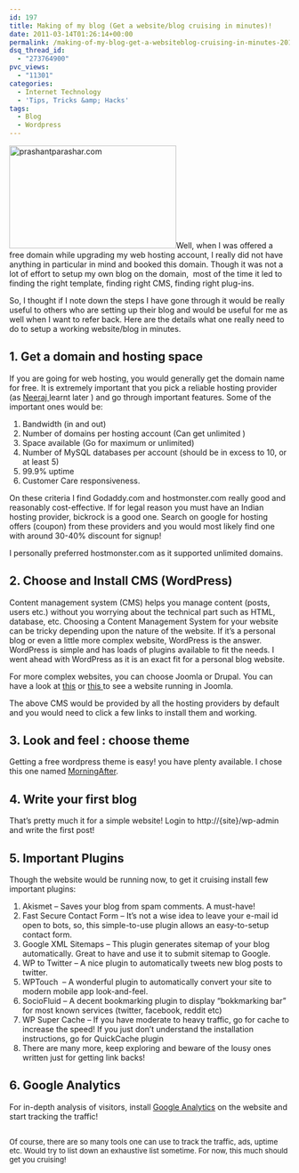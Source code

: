 ```yaml
---
id: 197
title: Making of my blog (Get a website/blog cruising in minutes)!
date: 2011-03-14T01:26:14+00:00
permalink: /making-of-my-blog-get-a-websiteblog-cruising-in-minutes-2011-03.html
dsq_thread_id:
  - "273764900"
pvc_views:
  - "11301"
categories:
  - Internet Technology
  - 'Tips, Tricks &amp; Hacks'
tags:
  - Blog
  - Wordpress
---
```

[<img class="alignleft size-medium wp-image-198" src="http://www.prashantparashar.com/wp-content/uploads/2011/03/pp_com-300x185.gif" alt="prashantparashar.com" width="300" height="185" srcset="http://www.prashantparashar.com/wp-content/uploads/2011/03/pp_com-300x185.gif 300w, http://www.prashantparashar.com/wp-content/uploads/2011/03/pp_com.gif 397w" sizes="(max-width: 300px) 100vw, 300px" />](http://www.prashantparashar.com/wp-content/uploads/2011/03/pp_com.gif)Well, when I was offered a free domain while upgrading my web hosting account, I really did not have anything in particular in mind and booked this domain. Though it was not a lot of effort to setup my own blog on the domain,  most of the time it led to finding the right template, finding right CMS, finding right plug-ins.

So, I thought if I note down the steps I have gone through it would be really useful to others who are setting up their blog and would be useful for me as well when I want to refer back. Here are the details what one really need to do to setup a working website/blog in minutes.

## 1. Get a domain and hosting space

If you are going for web hosting, you would generally get the domain name for free. It is extremely important that you pick a reliable hosting provider (as <a href="http://www.runwithmojo.com/" target="_blank">Neeraj </a>learnt later ) and go through important features. Some of the important ones would be:

  1. Bandwidth (in and out)
  2. Number of domains per hosting account (Can get unlimited )
  3. Space available (Go for maximum or unlimited)
  4. Number of MySQL databases per account (should be in excess to 10, or at least 5)
  5. 99.9% uptime
  6. Customer Care responsiveness.

On these criteria I find Godaddy.com and hostmonster.com really good and reasonably cost-effective. If for legal reason you must have an Indian hosting provider, bickrock is a good one. Search on google for hosting offers (coupon) from these providers and you would most likely find one with around 30-40% discount for signup!

I personally preferred hostmonster.com as it supported unlimited domains.

## 2. Choose and Install CMS (WordPress)

Content management system (CMS) helps you manage content (posts, users etc.) without you worrying about the technical part such as HTML, database, etc. Choosing a Content Management System for your website can be tricky depending upon the nature of the website. If it&#8217;s a personal blog or even a little more complex website, WordPress is the answer. WordPress is simple and has loads of plugins available to fit the needs. I went ahead with WordPress as it is an exact fit for a personal blog website.

For more complex websites, you can choose Joomla or Drupal. You can have a look at <a title="Bharat2020" href="http://www.bharat2020.org" target="_blank">this</a> or <a title="noyda.com" href="http://www.noyda.com" target="_blank">this </a>to see a website running in Joomla.

The above CMS would be provided by all the hosting providers by default and you would need to click a few links to install them and working.

## 3. Look and feel : choose theme

Getting a free wordpress theme is easy! you have plenty available. I chose this one named <a href="http://www.woothemes.com/2010/06/themorningafter/" target="_blank">MorningAfter</a>.

## 4. Write your first blog

That&#8217;s pretty much it for a simple website! Login to http://{site}/wp-admin and write the first post!

## 5. Important Plugins

Though the website would be running now, to get it cruising install few important plugins:

  1. Akismet &#8211; Saves your blog from spam comments. A must-have!
  2. Fast Secure Contact Form &#8211; It&#8217;s not a wise idea to leave your e-mail id open to bots, so, this simple-to-use plugin allows an easy-to-setup contact form.
  3. Google XML Sitemaps &#8211; This plugin generates sitemap of your blog automatically. Great to have and use it to submit sitemap to Google.
  4. WP to Twitter &#8211; A nice plugin to automatically tweets new blog posts to twitter.
  5. WPTouch  &#8211; A wonderful plugin to automatically convert your site to modern mobile app look-and-feel.
  6. SocioFluid &#8211; A decent bookmarking plugin to display &#8220;bokkmarking bar&#8221; for most known services (twitter, facebook, reddit etc)
  7. WP Super Cache &#8211; If you have moderate to heavy traffic, go for cache to increase the speed! If you just don&#8217;t understand the installation instructions, go for QuickCache plugin
  8. There are many more, keep exploring and beware of the lousy ones written just for getting link backs!

## 6. Google Analytics

For in-depth analysis of visitors, install <a title="Analytics" href="http://www.google.com/analytics/" target="_blank">Google Analytics</a> on the website and start tracking the traffic!

## 

## <span style="font-size: 13px;font-weight: normal">Of course, there are so many tools one can use to track the traffic, ads, uptime etc. Would try to list down an exhaustive list sometime. For now, this much should get you cruising! </span>

&nbsp;
